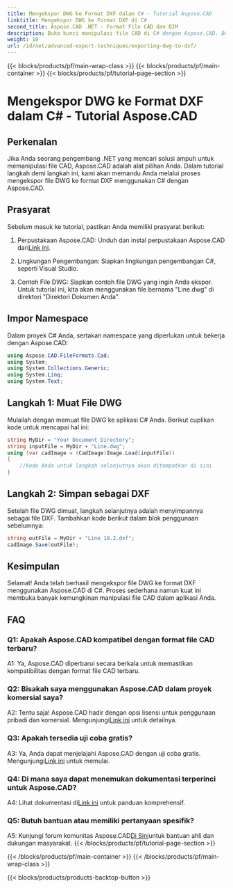 ```yaml
---
title: Mengekspor DWG ke Format DXF dalam C# - Tutorial Aspose.CAD
linktitle: Mengekspor DWG ke Format DXF di C#
second_title: Aspose.CAD .NET - Format File CAD dan BIM
description: Buka kunci manipulasi file CAD di C# dengan Aspose.CAD. Belajar mengekspor DWG ke DXF dengan mudah. Ikuti panduan langkah demi langkah kami untuk integrasi yang lancar.
weight: 10
url: /id/net/advanced-export-techniques/exporting-dwg-to-dxf/
---
```


{{< blocks/products/pf/main-wrap-class >}}
{{< blocks/products/pf/main-container >}}
{{< blocks/products/pf/tutorial-page-section >}}

# Mengekspor DWG ke Format DXF dalam C# - Tutorial Aspose.CAD

## Perkenalan

Jika Anda seorang pengembang .NET yang mencari solusi ampuh untuk memanipulasi file CAD, Aspose.CAD adalah alat pilihan Anda. Dalam tutorial langkah demi langkah ini, kami akan memandu Anda melalui proses mengekspor file DWG ke format DXF menggunakan C# dengan Aspose.CAD.

## Prasyarat

Sebelum masuk ke tutorial, pastikan Anda memiliki prasyarat berikut:

1.  Perpustakaan Aspose.CAD: Unduh dan instal perpustakaan Aspose.CAD dari[Link ini](https://releases.aspose.com/cad/net/).

2. Lingkungan Pengembangan: Siapkan lingkungan pengembangan C#, seperti Visual Studio.

3. Contoh File DWG: Siapkan contoh file DWG yang ingin Anda ekspor. Untuk tutorial ini, kita akan menggunakan file bernama "Line.dwg" di direktori "Direktori Dokumen Anda".

## Impor Namespace

Dalam proyek C# Anda, sertakan namespace yang diperlukan untuk bekerja dengan Aspose.CAD:

```csharp
using Aspose.CAD.FileFormats.Cad;
using System;
using System.Collections.Generic;
using System.Linq;
using System.Text;
```

## Langkah 1: Muat File DWG

Mulailah dengan memuat file DWG ke aplikasi C# Anda. Berikut cuplikan kode untuk mencapai hal ini:

```csharp
string MyDir = "Your Document Directory";
string inputFile = MyDir + "Line.dwg";
using (var cadImage = (CadImage)Image.Load(inputFile))
{
    //Kode Anda untuk langkah selanjutnya akan ditempatkan di sini
}
```

## Langkah 2: Simpan sebagai DXF

Setelah file DWG dimuat, langkah selanjutnya adalah menyimpannya sebagai file DXF. Tambahkan kode berikut dalam blok penggunaan sebelumnya:

```csharp
string outFile = MyDir + "Line_19.2.dxf";
cadImage.Save(outFile);
```

## Kesimpulan

Selamat! Anda telah berhasil mengekspor file DWG ke format DXF menggunakan Aspose.CAD di C#. Proses sederhana namun kuat ini membuka banyak kemungkinan manipulasi file CAD dalam aplikasi Anda.

## FAQ

### Q1: Apakah Aspose.CAD kompatibel dengan format file CAD terbaru?

A1: Ya, Aspose.CAD diperbarui secara berkala untuk memastikan kompatibilitas dengan format file CAD terbaru.

### Q2: Bisakah saya menggunakan Aspose.CAD dalam proyek komersial saya?

 A2: Tentu saja! Aspose.CAD hadir dengan opsi lisensi untuk penggunaan pribadi dan komersial. Mengunjungi[Link ini](https://purchase.aspose.com/buy) untuk detailnya.

### Q3: Apakah tersedia uji coba gratis?

 A3: Ya, Anda dapat menjelajahi Aspose.CAD dengan uji coba gratis. Mengunjungi[Link ini](https://releases.aspose.com/) untuk memulai.

### Q4: Di mana saya dapat menemukan dokumentasi terperinci untuk Aspose.CAD?

 A4: Lihat dokumentasi di[Link ini](https://reference.aspose.com/cad/net/) untuk panduan komprehensif.

### Q5: Butuh bantuan atau memiliki pertanyaan spesifik?

 A5: Kunjungi forum komunitas Aspose.CAD[Di Sini](https://forum.aspose.com/c/cad/19)untuk bantuan ahli dan dukungan masyarakat.
{{< /blocks/products/pf/tutorial-page-section >}}

{{< /blocks/products/pf/main-container >}}
{{< /blocks/products/pf/main-wrap-class >}}

{{< blocks/products/products-backtop-button >}}
